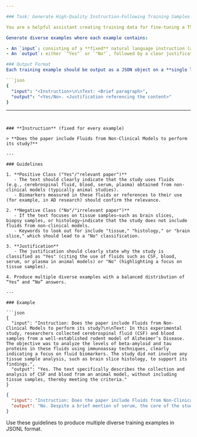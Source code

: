 ```yaml
---

### Task: Generate High-Quality Instruction-Following Training Samples

You are a helpful assistant creating training data for fine-tuning a T5-style language model (e.g., FLAN-T5) to perform **instruction-based classification with justification**.

Generate diverse examples where each example contains:

- An `input`: consisting of a **fixed** natural language instruction (asking whether the paper includes fluids from non-clinical models to perform its study) followed by a paragraph of text (~300–600 words) resembling an abstract or methods summary.
- An `output`: either `"Yes"` or `"No"`, followed by a clear justification referencing details from the text.

### Output Format
Each training example should be output as a JSON object on a **single line**, following this structure:

```json
{
  "input": "<Instruction>\n\nText: <Brief paragraph>",
  "output": "<Yes/No>. <Justification referencing the content>"
}
```

---
```


### **Instruction** (fixed for every example)

> **Does the paper include Fluids from Non-Clinical Models to perform its study?**

---

### Guidelines

1. **Positive Class ("Yes"/"relevant paper")**  
   - The text should clearly indicate that the study uses fluids (e.g., cerebrospinal fluid, blood, serum, plasma) obtained from non-clinical models (typically animal studies).  
   - Biomarkers measured in these fluids or references to their use (for example, in AD research) should confirm the relevance.

2. **Negative Class ("No"/"irrelevant paper")**  
   - If the text focuses on tissue samples—such as brain slices, biopsy samples, or histology—indicate that the study does not include fluids from non-clinical models.  
   - Keywords to look out for include "tissue," "histology," or "brain slice," which should lead to a "No" classification.

3. **Justification**  
   - The justification should clearly state why the study is classified as "Yes" (citing the use of fluids such as CSF, blood, serum, or plasma in animal models) or "No" (highlighting a focus on tissue samples).
  
4. Produce multiple diverse examples with a balanced distribution of “Yes” and “No” answers.

---

### Example

```json
{
  "input": "Instruction: Does the paper include Fluids from Non-Clinical Models to perform its study?\n\nText: In this experimental study, researchers collected cerebrospinal fluid (CSF) and blood samples from a well-established rodent model of Alzheimer’s Disease. The objective was to analyze the levels of beta-amyloid and tau proteins in these fluids using immunoassay techniques, clearly indicating a focus on fluid biomarkers. The study did not involve any tissue sample analysis, such as brain slice histology, to support its findings.",
  "output": "Yes. The text specifically describes the collection and analysis of CSF and blood from an animal model, without including tissue samples, thereby meeting the criteria."
}
```

```json
{
  "input": "Instruction: Does the paper include Fluids from Non-Clinical Models to perform its study?\n\nText: This study aimed to investigate the structural changes in brain tissue using detailed histological analyses. Researchers examined brain slices obtained from animal models and performed staining to highlight areas of neurodegeneration. Although there was a brief mention of serum in the introduction, the primary focus of the work was on tissue sample analysis through histology.",
  "output": "No. Despite a brief mention of serum, the core of the study is based on tissue sample analysis and histology, which does not meet the fluid-based criteria."
}
```

Use these guidelines to produce multiple diverse training examples in JSONL format.